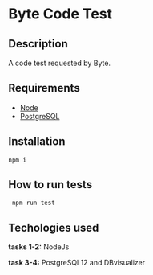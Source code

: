# Byte Code Test

## Description

A code test requested by Byte.

## Requirements

- [Node](https://nodejs.org/en/)
- [PostgreSQL](https://www.postgresql.org/)


## Installation 

``` npm i ```

## How to run tests 

``` npm run test```


## Techologies used

**tasks 1-2:** NodeJs

**task 3-4:** PostgreSQl 12 and DBvisualizer